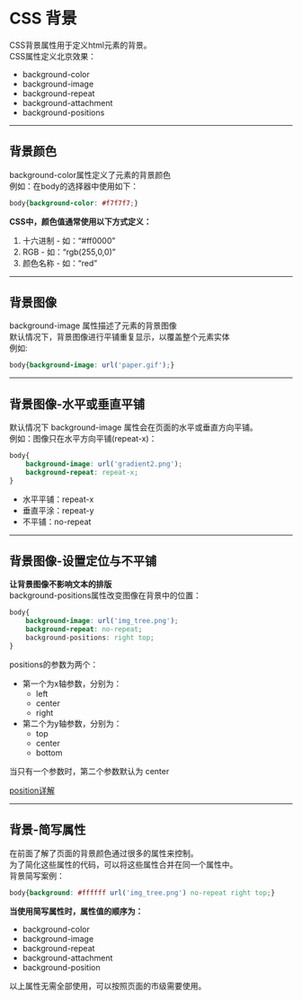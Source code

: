# CSS 背景

CSS背景属性用于定义html元素的背景。  
CSS属性定义北京效果：  
- background-color
- background-image
- background-repeat
- background-attachment
- background-positions

---

## 背景颜色

background-color属性定义了元素的背景颜色  
例如：在body的选择器中使用如下：  
```css
body{background-color: #f7f7f7;}
```

**CSS中，颜色值通常使用以下方式定义：**  
1. 十六进制 - 如：“#ff0000”
2. RGB - 如：“rgb(255,0,0)”
3. 颜色名称 - 如：“red”

---

## 背景图像

background-image 属性描述了元素的背景图像  
默认情况下，背景图像进行平铺重复显示，以覆盖整个元素实体  
例如:  
```CSS
body{background-image: url('paper.gif');}
```

---

## 背景图像-水平或垂直平铺

默认情况下 background-image 属性会在页面的水平或垂直方向平铺。  
例如：图像只在水平方向平铺(repeat-x)：  
```css
body{
    background-image: url('gradient2.png');
    background-repeat: repeat-x;
}
```

- 水平平铺：repeat-x
- 垂直平涂：repeat-y
- 不平铺：no-repeat

--- 

## 背景图像-设置定位与不平铺

**让背景图像不影响文本的排版**  
background-positions属性改变图像在背景中的位置：  
```css
body{
    background-image: url('img_tree.png');
    background-repeat: no-repeat;
    background-positions: right top;
}
```

positions的参数为两个：  
- 第一个为x轴参数，分别为：
    - left
    - center
    - right
- 第二个为y轴参数，分别为：
    - top
    - center
    - bottom

当只有一个参数时，第二个参数默认为 center

[position详解](https://www.runoob.com/cssref/pr-background-position.html)

---

## 背景-简写属性

在前面了解了页面的背景颜色通过很多的属性来控制。  
为了简化这些属性的代码，可以将这些属性合并在同一个属性中。  
背景简写案例：  
```css
body{background: #ffffff url('img_tree.png') no-repeat right top;}
```

**当使用简写属性时，属性值的顺序为：**
- background-color
- background-image
- background-repeat
- background-attachment
- background-position

以上属性无需全部使用，可以按照页面的市级需要使用。